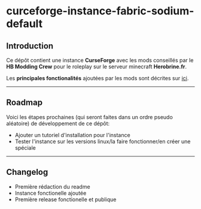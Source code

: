 # curceforge-instance-fabric-sodium-default

## Introduction

Ce dépôt contient une instance **CurseForge** avec les mods conseillés par le **HB Modding Crew** pour le roleplay sur le serveur minecraft **Herobrine.fr**.

Les **principales fonctionalités** ajoutées par les mods sont décrites sur [ici](https://github.com/HB-Modding-Crew/modlist-fabric-sodium-default#modlist-fabric-sodium-default).

---
## Roadmap

Voici les étapes prochaines (qui seront faites dans un ordre pseudo aléatoire) de développement de ce dépôt:

- Ajouter un tutoriel d'installation pour l'instance
- Tester l'instance sur les versions linux/la faire fonctionner/en créer une spéciale

---
## Changelog

- Première rédaction du readme
- Instance fonctionelle ajoutée
- Première release fonctionelle et publique


